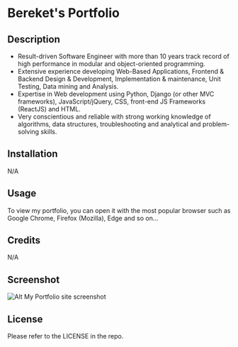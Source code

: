 # Bereket's Portfolio

## Description

- Result-driven Software Engineer with more than 10 years track record of high performance in modular and object-oriented programming.
- Extensive experience developing Web-Based Applications, Frontend & Backend Design & Development, Implementation & maintenance, Unit Testing, Data mining and Analysis.
- Expertise in Web development using Python, Django (or other MVC frameworks), JavaScript/jQuery, CSS, front-end JS Frameworks (ReactJS) and HTML.
- Very conscientious and reliable with strong working knowledge of algorithms, data structures, troubleshooting and analytical and problem-solving skills.

## Installation

N/A

## Usage

To view my portfolio, you can open it with the most popular browser such as Google Chrome, Firefox (Mozilla), Edge and so on...

## Credits

N/A

## Screenshot

![Alt My Portfolio site screenshot](./assets/images/portfolioPic.png)

## License

Please refer to the LICENSE in the repo.
